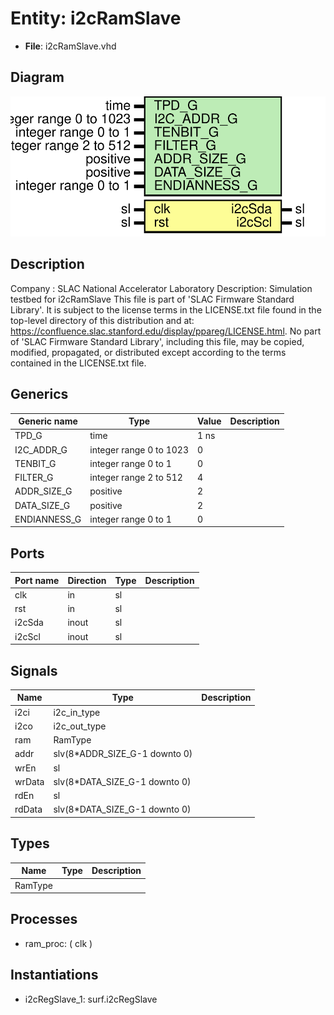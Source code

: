 # Entity: i2cRamSlave

- **File**: i2cRamSlave.vhd
## Diagram

![Diagram](i2cRamSlave.svg "Diagram")
## Description

Company    : SLAC National Accelerator Laboratory
Description: Simulation testbed for i2cRamSlave
This file is part of 'SLAC Firmware Standard Library'.
It is subject to the license terms in the LICENSE.txt file found in the
top-level directory of this distribution and at:
   https://confluence.slac.stanford.edu/display/ppareg/LICENSE.html.
No part of 'SLAC Firmware Standard Library', including this file,
may be copied, modified, propagated, or distributed except according to
the terms contained in the LICENSE.txt file.
## Generics

| Generic name | Type                    | Value | Description |
| ------------ | ----------------------- | ----- | ----------- |
| TPD_G        | time                    | 1 ns  |             |
| I2C_ADDR_G   | integer range 0 to 1023 | 0     |             |
| TENBIT_G     | integer range 0 to 1    | 0     |             |
| FILTER_G     | integer range 2 to 512  | 4     |             |
| ADDR_SIZE_G  | positive                | 2     |             |
| DATA_SIZE_G  | positive                | 2     |             |
| ENDIANNESS_G | integer range 0 to 1    | 0     |             |
## Ports

| Port name | Direction | Type | Description |
| --------- | --------- | ---- | ----------- |
| clk       | in        | sl   |             |
| rst       | in        | sl   |             |
| i2cSda    | inout     | sl   |             |
| i2cScl    | inout     | sl   |             |
## Signals

| Name   | Type                          | Description |
| ------ | ----------------------------- | ----------- |
| i2ci   | i2c_in_type                   |             |
| i2co   | i2c_out_type                  |             |
| ram    | RamType                       |             |
| addr   | slv(8*ADDR_SIZE_G-1 downto 0) |             |
| wrEn   | sl                            |             |
| wrData | slv(8*DATA_SIZE_G-1 downto 0) |             |
| rdEn   | sl                            |             |
| rdData | slv(8*DATA_SIZE_G-1 downto 0) |             |
## Types

| Name    | Type | Description |
| ------- | ---- | ----------- |
| RamType |      |             |
## Processes
- ram_proc: ( clk )
## Instantiations

- i2cRegSlave_1: surf.i2cRegSlave
